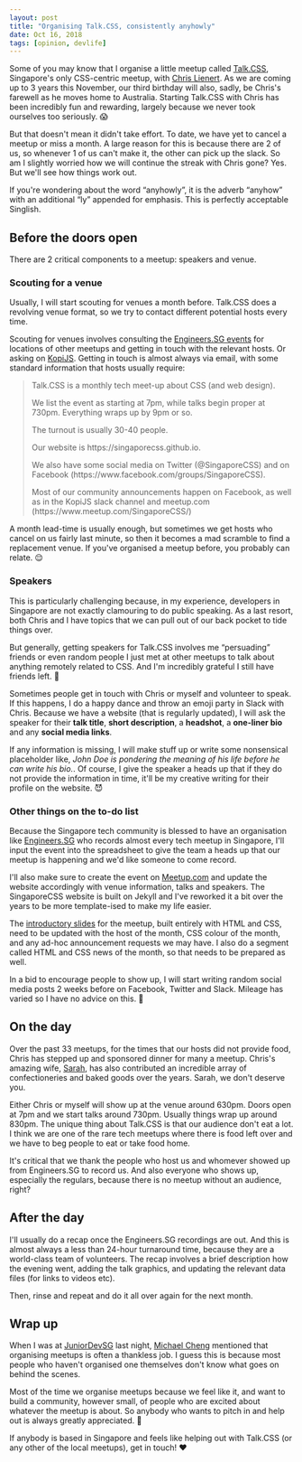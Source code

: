 ```yaml
---
layout: post
title: "Organising Talk.CSS, consistently anyhowly"
date: Oct 16, 2018
tags: [opinion, devlife]
---
```

Some of you may know that I organise a little meetup called [Talk.CSS](https://singaporecss.github.io), Singapore's only CSS-centric meetup, with [Chris Lienert](https://twitter.com/cliener). As we are coming up to 3 years this November, our third birthday will also, sadly, be Chris's farewell as he moves home to Australia. Starting Talk.CSS with Chris has been incredibly fun and rewarding, largely because we never took ourselves too seriously. <span class="emoji" role="img" tabindex="0" aria-label="face screaming in fear">&#x1F631;</span>

But that doesn't mean it didn't take effort. To date, we have yet to cancel a meetup or miss a month. A large reason for this is because there are 2 of us, so whenever 1 of us can't make it, the other can pick up the slack. So am I slightly worried how we will continue the streak with Chris gone? Yes. But we'll see how things work out.

<p class="note">If you're wondering about the word “anyhowly”, it is the adverb “anyhow” with an additional “ly” appended for emphasis. This is perfectly acceptable Singlish.</p>

## Before the doors open

There are 2 critical components to a meetup: speakers and venue. 

### Scouting for a venue

Usually, I will start scouting for venues a month before. Talk.CSS does a revolving venue format, so we try to contact different potential hosts every time.

Scouting for venues involves consulting the [Engineers.SG events](https://engineers.sg/events/) for locations of other meetups and getting in touch with the relevant hosts. Or asking on [KopiJS](https://kopijs.org/). Getting in touch is almost always via email, with some standard information that hosts usually require:

<blockquote>
  <p>Talk.CSS is a monthly tech meet-up about CSS (and web design).</p>
  <p>We list the event as starting at 7pm, while talks begin proper at 730pm. Everything wraps up by 9pm or so.</p>
  <p>The turnout is usually 30-40 people.</p>
  <p>Our website is https://singaporecss.github.io.</p>
  <p>We also have some social media on Twitter (@SingaporeCSS) and on Facebook (https://www.facebook.com/groups/SingaporeCSS).</p>
  <p>Most of our community announcements happen on Facebook, as well as in the KopiJS slack channel and meetup.com (https://www.meetup.com/SingaporeCSS/)</p>
</blockquote>

A month lead-time is usually enough, but sometimes we get hosts who cancel on us fairly last minute, so then it becomes a mad scramble to find a replacement venue. If you've organised a meetup before, you probably can relate. <span class="emoji" role="img" tabindex="0" aria-label="relieved face">&#x1F60C;</span>

### Speakers

This is particularly challenging because, in my experience, developers in Singapore are not exactly clamouring to do public speaking. As a last resort, both Chris and I have topics that we can pull out of our back pocket to tide things over. 

But generally, getting speakers for Talk.CSS involves me “persuading” friends or even random people I just met at other meetups to talk about anything remotely related to CSS. And I'm incredibly grateful I still have friends left. <span class="emoji" role="img" tabindex="0" aria-label="person shrugging">&#x1F937;</span>

Sometimes people get in touch with Chris or myself and volunteer to speak. If this happens, I do a happy dance and throw an emoji party in Slack with Chris. Because we have a website (that is regularly updated), I will ask the speaker for their **talk title**, **short description**, a **headshot**, a **one-liner bio** and any **social media links**.

If any information is missing, I will make stuff up or write some nonsensical placeholder like, *John Doe is pondering the meaning of his life before he can write his bio.*. Of course, I give the speaker a heads up that if they do not provide the information in time, it'll be my creative writing for their profile on the website. <span class="emoji" role="img" tabindex="0" aria-label="smiling face with horns">&#x1F608;</span>

### Other things on the to-do list

Because the Singapore tech community is blessed to have an organisation like [Engineers.SG]() who records almost every tech meetup in Singapore, I'll input the event into the spreadsheet to give the team a heads up that our meetup is happening and we'd like someone to come record.

I'll also make sure to create the event on [Meetup.com](https://www.meetup.com/SingaporeCSS/) and update the website accordingly with venue information, talks and speakers. The SingaporeCSS website is built on Jekyll and I've reworked it a bit over the years to be more template-ised to make my life easier.

The [introductory slides](https://singaporecss.github.io/slides) for the meetup, built entirely with HTML and CSS, need to be updated with the host of the month, CSS colour of the month, and any ad-hoc announcement requests we may have. I also do a segment called HTML and CSS news of the month, so that needs to be prepared as well.

In a bid to encourage people to show up, I will start writing random social media posts 2 weeks before on Facebook, Twitter and Slack. Mileage has varied so I have no advice on this. <span class="emoji" role="img" tabindex="0" aria-label="monkey">&#x1F412;</span>

## On the day

Over the past 33 meetups, for the times that our hosts did not provide food, Chris has stepped up and sponsored dinner for many a meetup. Chris's amazing wife, [Sarah](https://twitter.com/SazzarJ), has also contributed an incredible array of confectioneries and baked goods over the years. Sarah, we don't deserve you.

Either Chris or myself will show up at the venue around 630pm. Doors open at 7pm and we start talks around 730pm. Usually things wrap up around 830pm. The unique thing about Talk.CSS is that our audience don't eat a lot. I think we are one of the rare tech meetups where there is food left over and we have to beg people to eat or take food home.

It's critical that we thank the people who host us and whomever showed up from Engineers.SG to record us. And also everyone who shows up, especially the regulars, because there is no meetup without an audience, right?

## After the day

I'll usually do a recap once the Engineers.SG recordings are out. And this is almost always a less than 24-hour turnaround time, because they are a world-class team of volunteers. The recap involves a brief description how the evening went, adding the talk graphics, and updating the relevant data files (for links to videos etc).

Then, rinse and repeat and do it all over again for the next month. 

## Wrap up

When I was at [JuniorDevSG](https://juniordev.sg/) last night, [Michael Cheng](http://coderkungfu.com/) mentioned that organising meetups is often a thankless job. I guess this is because most people who haven't organised one themselves don't know what goes on behind the scenes.

Most of the time we organise meetups because we feel like it, and want to build a community, however small, of people who are excited about whatever the meetup is about. So anybody who wants to pitch in and help out is always greatly appreciated. <span class="emoji" role="img" tabindex="0" aria-label="folded hands">&#x1F64F;</span>

If anybody is based in Singapore and feels like helping out with Talk.CSS (or any other of the local meetups), get in touch! <span class="emoji" role="img" tabindex="0" aria-label="red heart">&#x2764;&#xFE0F;</span>
